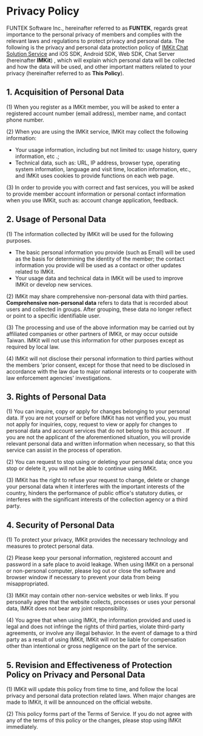 # Privacy Policy
FUNTEK Software Inc., hereinafter referred to as **FUNTEK**, regards great importance to the personal privacy of members and complies with the relevant laws and regulations to protect privacy and personal data. The following is the privacy and personal data protection policy of [IMKit Chat Solution Service](https://imkit.io/) and iOS SDK, Android SDK, Web SDK, Chat Server (hereinafter **IMKit**) , which will explain which personal data will be collected and how the data will be used, and other important matters related to your privacy (hereinafter referred to as **This Policy**).

## 1. Acquisition of Personal Data

(1) When you register as a IMKit member, you will be asked to enter a registered account number (email address), member name, and contact phone number.

(2) When you are using the IMKit service, IMKit may collect the following information:

- Your usage information, including but not limited to: usage history, query information, etc .;
- Technical data, such as: URL, IP address, browser type, operating system information, language and visit time, location information, etc., and IMKit uses cookies to provide functions on each web page.

(3) In order to provide you with correct and fast services, you will be asked to provide member account information or personal contact information when you use IMKit, such as: account change application, feedback.

## 2. Usage of Personal Data

(1) The information collected by IMKit will be used for the following purposes.

- The basic personal information you provide (such as Email) will be used as the basis for determining the identity of the member; the contact information you provide will be used as a contact or other updates related to IMKit.
- Your usage data and technical data in IMKit will be used to improve IMKit or develop new services.

(2) IMKit may share comprehensive non-personal data with third parties. **Comprehensive non-personal data** refers to data that is recorded about users and collected in groups. After grouping, these data no longer reflect or point to a specific identifiable user.

(3) The processing and use of the above information may be carried out by affiliated companies or other partners of IMKit, or may occur outside Taiwan. IMKit will not use this information for other purposes except as required by local law.

(4) IMKit will not disclose their personal information to third parties without the members 'prior consent, except for those that need to be disclosed in accordance with the law due to major national interests or to cooperate with law enforcement agencies' investigations.

## 3. Rights of Personal Data

(1) You can inquire, copy or apply for changes belonging to your personal data. If you are not yourself or before IMKit has not verified you, you must not apply for inquiries, copy, request to view or apply for changes to personal data and account services that do not belong to this account . If you are not the applicant of the aforementioned situation, you will provide relevant personal data and written information when necessary, so that this service can assist in the process of operation.

(2) You can request to stop using or deleting your personal data; once you stop or delete it, you will not be able to continue using IMKit.

(3) IMKit has the right to refuse your request to change, delete or change your personal data when it interferes with the important interests of the country, hinders the performance of public office's statutory duties, or interferes with the significant interests of the collection agency or a third party.

## 4. Security of Personal Data

(1) To protect your privacy, IMKit provides the necessary technology and measures to protect personal data.

(2) Please keep your personal information, registered account and password in a safe place to avoid leakage. When using IMKit on a personal or non-personal computer, please log out or close the software and browser window if necessary to prevent your data from being misappropriated.

(3) IMKit may contain other non-service websites or web links. If you personally agree that the website collects, processes or uses your personal data, IMKit does not bear any joint responsibility.

(4) You agree that when using IMKit, the information provided and used is legal and does not infringe the rights of third parties, violate third-party agreements, or involve any illegal behavior. In the event of damage to a third party as a result of using IMKit, IMKit will not be liable for compensation other than intentional or gross negligence on the part of the service.

## 5. Revision and Effectiveness of Protection Policy on Privacy and Personal Data

(1) IMKit will update this policy from time to time, and follow the local privacy and personal data protection related laws. When major changes are made to IMKit, it will be announced on the official website.

(2) This policy forms part of the Terms of Service. If you do not agree with any of the terms of this policy or the changes, please stop using IMKit immediately.
